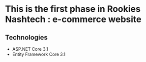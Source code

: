 # This is the first phase in Rookies Nashtech : e-commerce website
## Technologies
- ASP.NET Core 3.1
- Entity Framework Core 3.1